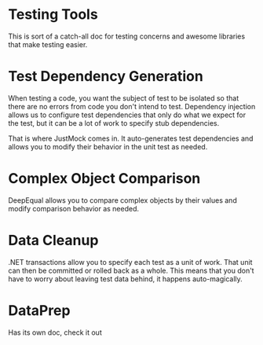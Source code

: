 ﻿# Testing Tools

This is sort of a catch-all doc for testing concerns and awesome libraries that make testing easier.

# Test Dependency Generation
When testing a code, you want the subject of test to be isolated so that there are no errors from code you 
don't intend to test.
Dependency injection allows us to configure test dependencies that only do what we expect for the test, but
it can be a lot of work to specify stub dependencies.

That is where JustMock comes in. It auto-generates test dependencies and allows you to modify their behavior
in the unit test as needed.

# Complex Object Comparison
DeepEqual allows you to compare complex objects by their values and modify comparison behavior as needed.

# Data Cleanup
.NET transactions allow you to specify each test as a unit of work. That unit can then be committed or rolled back
as a whole. This means that you don't have to worry about leaving test data behind, it happens auto-magically.

# DataPrep
Has its own doc, check it out